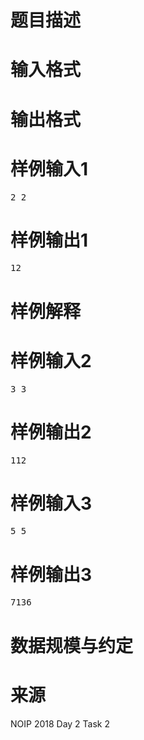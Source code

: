 

# 题目描述



# 输入格式



# 输出格式



# 样例输入1


<pre>2 2
</pre>

# 样例输出1


<pre>12
</pre>

# 样例解释



# 样例输入2


<pre>3 3
</pre>

# 样例输出2


<pre>112
</pre>

# 样例输入3


<pre>5 5
</pre>

# 样例输出3


<pre>7136
</pre>

# 数据规模与约定



# 来源


<p>
NOIP 2018 Day 2 Task 2
</p>

